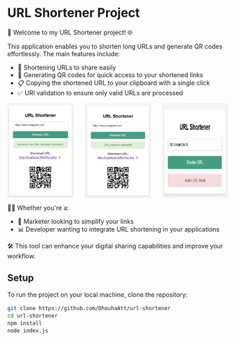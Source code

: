 # URL Shortener Project
📝 Welcome to my URL Shortener project! 🌐

This application enables you to shorten long URLs and generate QR codes effortlessly. The main features include:

- 🔗 Shortening URLs to share easily
- 📱 Generating QR codes for quick access to your shortened links
- 📋 Copying the shortened URL to your clipboard with a single click
- ✅ URI validation to ensure only valid URLs are processed

<div style="display: flex; justify-content: space-between;">
    <img src="screenshots/url-shortener-screenshot.png" alt="URL Shortener Screenshot" width="30%" />
        <img src="screenshots/copy-to-keyboard.png" alt="Copy to Keyboard" width="30%" />
    <img src="screenshots/invalid-test.png" alt="Invalid Test" width="30%" />
</div>

👩‍💻 Whether you're a:
- 📢 Marketer looking to simplify your links
- 📊 Developer wanting to integrate URL shortening in your applications

🛠️ This tool can enhance your digital sharing capabilities and improve your workflow.

## Setup
To run the project on your local machine, clone the repository:

```bash
git clone https://github.com/DhouhaAtt/url-shortener
cd url-shortener
npm install
node index.js
